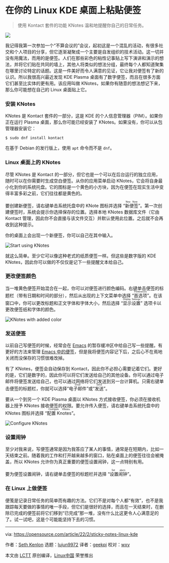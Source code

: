 [#]: subject: "Put sticky notes on your Linux KDE desktop"
[#]: via: "https://opensource.com/article/22/2/sticky-notes-linux-kde"
[#]: author: "Seth Kenlon https://opensource.com/users/seth"
[#]: collector: "lujun9972"
[#]: translator: "geekpi"
[#]: reviewer: "wxy"
[#]: publisher: "wxy"
[#]: url: "https://linux.cn/article-14346-1.html"

在你的 Linux KDE 桌面上粘贴便签
======

> 使用 Kontact 套件的功能 KNotes 温和地提醒你自己的日常任务。

![](https://img.linux.net.cn/data/attachment/album/202203/11/083349wujq4dbh6ccqb5kq.jpg)

我记得我第一次参加一个“不算会议的”会议，起初这是一个混乱的活动，有很多社交和个人项目的分享，但它逐渐凝聚成一个主要是自发组织的技术活动。这一切并没有用魔法，而用的是便签。人们在那些彩色的粘性记事贴上写下演讲和演示的想法，并将它们贴在共同的墙上，其他人将类似的想法分组，最终每个人都知道聚集在哪里讨论特定的话题。这是一件美好而令人满意的见证，它让我对便签有了新的认识。所以我很高兴最近发现 KDE Plasma 桌面有了数字便签，而且在很多方面它们甚至比实体的更有用。该应用叫做 KNotes，如果你有随意的想法想记下来，那么你可能想在自己的 Linux 桌面贴上它。

### 安装 KNotes

KNotes 是 Kontact 套件的一部分，这是 KDE 的个人信息管理器（PIM）。如果你正在运行 Plasma 桌面，那么你可能已经安装了 KNotes。如果没有，你可以从包管理器安装它：

```
$ sudo dnf install kontact
```

在基于 Debian 的发行版上，使用 `apt` 命令而不是 `dnf`。

### Linux 桌面上的 KNotes

尽管 KNotes 是 Kontact 的一部分，但它也是一个可以在后台运行的独立应用，随时可以在你需要时生成空白便签。从你的应用菜单启动 KNotes，它会将自身最小化到你的系统托盘。它的图标是一个黄色的小方块，因为在便签在现实生活中变得丰富多彩之前，它们往往都是黄色的。

要创建新便签，请右键单击系统托盘中的 KNote 图标并选择 “<ruby>新便签<rt>New Note</rt></ruby>”。第一次创建便签时，系统会提示你选择保存的位置。选择本地 KNotes 数据库文件（它由 Kontact 管理，因此你不会直接与该文件交互）并默认使用此位置。之后就不会再收到这种提示。

你的桌面上会出现一个新便签，你可以自己在其中输入。

![Start using KNotes][2]

就这么简单。至少它可以像这种老式的纸质便签一样。但这些是数字版的 KDE KNotes，因此你可以做的不仅仅是记下一些提醒文本给自己。

### 更改便签颜色

当一堆黄色便签开始混合在一起，你可以对便签进行颜色编码。右键单击便签的标题栏（带有日期和时间的部分），然后从出现的上下文菜单中选择 “<ruby>首选项<rt>Preferences</rt></ruby>”。在该窗口中，你可以更改标题和正文字体和字体大小，然后选择 “<ruby>显示设置<rt>Display Settings</rt></ruby>” 选项卡以更改便签纸和字体的颜色。

![KNotes with added color][4]

### 发送便签

以前自己写便签的时候，经常会在 [Emacs][5] 的暂存缓冲区中给自己写一些提醒。有更好的方法来管理 [Emacs 中的便签][6]，但是我将便签内容记下后，之后心不在焉地关闭而没保存的习惯很难改掉。

有了 KNotes，便签会自动保存到 Kontact，因此你不必担心需要记着它们。更好的是，它们是数字的，因此你可以将它们发送给自己的其他设备。你可以通过电子邮件将便签发送给自己，也可以通过网络将它们发送到另一台计算机。只需右键单击便签的标题栏，你就可以选择“<ruby>电子邮件<rt>Email</rt></ruby>”或“<ruby>发送<rt>Send</rt></ruby>”。

要从一个到另一个 KDE Plasma 桌面以 KNotes 方式接收便签，你必须在接收机器上授予 KNotes 接收便签的权限。要允许传入便签，请右键单击系统托盘中的 KNotes 图标并选择 “<ruby>配置 Knotes<rt>Configure KNotes</rt></ruby>”。

![Configure KNotes][7]

### 设置闹钟

至少对我来说，写便签通常是因为我答应了某人的事情，通常是在短期内，比如一天结束之前。随着我的工作和打开越来越多的窗口，贴在桌面上的便签往往会被掩盖，所以 KNotes 允许你为真正重要的便签设置闹钟，这一点特别有用。

要为便签设置闹钟，请右键单击便签的标题栏并选择 “<ruby>设置闹钟<rt>Set alarm</rt></ruby>”。

### 在 Linux 上做便签

便笺是记录日常任务的简单而有趣的方法。它们不是对每个人都“有效”，也不是我跟踪每天要做的事情的唯一手段，但它们是很好的选择，而且在一天结束时，在删除已完成的便签前将它们移到“已完成”那一堆，没有什么比这更令人心满意足的了。试一试吧，这是个可能能坚持下去的习惯。

--------------------------------------------------------------------------------

via: https://opensource.com/article/22/2/sticky-notes-linux-kde

作者：[Seth Kenlon][a]
选题：[lujun9972][b]
译者：[geekpi](https://github.com/geekpi)
校对：[wxy](https://github.com/wxy)

本文由 [LCTT](https://github.com/LCTT/TranslateProject) 原创编译，[Linux中国](https://linux.cn/) 荣誉推出

[a]: https://opensource.com/users/seth
[b]: https://github.com/lujun9972
[1]: https://opensource.com/sites/default/files/styles/image-full-size/public/lead-images/wfh_work_home_laptop_work.png?itok=VFwToeMy (Working from home at a laptop)
[2]: https://opensource.com/sites/default/files/knote-yellow.jpg (Start using KNotes)
[3]: https://creativecommons.org/licenses/by-sa/4.0/
[4]: https://opensource.com/sites/default/files/knote-color.jpg (KNotes with added color)
[5]: https://opensource.com/downloads/emacs-cheat-sheet
[6]: https://opensource.com/article/18/7/emacs-modes-note-taking
[7]: https://opensource.com/sites/default/files/knotes-preferences.jpg (Configure KNotes)
